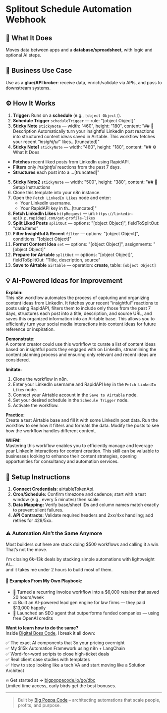 # Splitout Schedule Automation Webhook
## 🚀 What It Does
Moves data between apps and a **database/spreadsheet**, with logic and optional AI steps.

## 💼 Business Use Case
Use as a **glue/API broker**: receive data, enrich/validate via APIs, and pass to downstream systems.

## ⚙️ How It Works
1. **Trigger:** Runs on a **schedule** (e.g., `[object Object]`).
2. **Schedule Trigger** `scheduleTrigger` — rule: "[object Object]"
3. **Sticky Note** `stickyNote` — width: "460", height: "180", content: "## 📝 Description
Automatically turn your insightful LinkedIn post reactions into structured content ideas saved in Airtable. This workflow fetches your recent *"insightful"* likes…[truncated]"
4. **Sticky Note1** `stickyNote` — width: "460", height: "180", content: "## ⚙️ What It Does
- **Fetches** recent liked posts from LinkedIn using RapidAPI.
- **Filters** only *insightful* reactions from the past 7 days.
- **Structures** each post into a …[truncated]"
5. **Sticky Note2** `stickyNote` — width: "500", height: "380", content: "## 🧰 Setup Instructions
1. Clone this template into your n8n instance.
2. Open the `Fetch LinkedIn Likes` node and enter:
   - Your LinkedIn username.
   - Your RapidAPI key in th…[truncated]"
6. **Fetch LinkedIn Likes** `httpRequest` — url: `https://linkedin-api8.p.rapidapi.com/get-profile-likes`
7. **Split Liked Posts** `splitOut` — options: "[object Object]", fieldToSplitOut: "data.items"
8. **Filter Insightful & Recent** `filter` — options: "[object Object]", conditions: "[object Object]"
9. **Format Content Idea** `set` — options: "[object Object]", assignments: "[object Object]"
10. **Prepare for Airtable** `splitOut` — options: "[object Object]", fieldToSplitOut: "Title, description, source"
11. **Save to Airtable** `airtable` — operation: **create**, table: `[object Object]`

## 💡 AI-Powered Ideas for Improvement
**Explain:**  
This n8n workflow automates the process of capturing and organizing content ideas from LinkedIn. It fetches your recent "insightful" reactions to posts using RapidAPI, filters them to include only those from the past 7 days, structures each post into a title, description, and source URL, and saves this organized information into an Airtable base. This allows you to efficiently turn your social media interactions into content ideas for future reference or inspiration.

**Demonstrate:**  
A content creator could use this workflow to curate a list of content ideas based on insightful posts they engaged with on LinkedIn, streamlining the content planning process and ensuring only relevant and recent ideas are considered.

**Imitate:**  
1. Clone the workflow in n8n.
2. Enter your LinkedIn username and RapidAPI key in the `Fetch LinkedIn Likes` node.
3. Connect your Airtable account in the `Save to Airtable` node.
4. Set your desired schedule in the `Schedule Trigger` node.
5. Activate the workflow.

**Practice:**  
Create a test Airtable base and fill it with some LinkedIn post data. Run the workflow to see how it filters and formats the data. Modify the posts to see how the workflow handles different content.

**WIIFM:**  
Mastering this workflow enables you to efficiently manage and leverage your LinkedIn interactions for content creation. This skill can be valuable to businesses looking to enhance their content strategies, opening opportunities for consultancy and automation services.

## 🔧 Setup Instructions
1. **Connect Credentials:** airtableTokenApi.
2. **Cron/Schedule:** Confirm timezone and cadence; start with a test window (e.g., every 5 minutes) then scale.
3. **Data Mapping:** Verify base/sheet IDs and column names match exactly to prevent silent failures.
4. **API Contracts:** Validate required headers and 2xx/4xx handling; add retries for 429/5xx.

### ⚠️ Automation Ain’t the Same Anymore

Most builders out here are stuck doing $500 workflows and calling it a win.  
That’s not the move.  

I'm closing $6k–$13k deals by stacking simple automations with lightweight AI...  
and it takes me under 2 hours to build most of them.

#### 🧠 Examples From My Own Playbook:
- 🔁 Turned a recurring invoice workflow into a $6,000 retainer that saved 20 hours/week  
- ⚖️ Built an AI-powered lead gen engine for law firms — they paid $13,000 happily  
- 🚀 Launched an SEO agent that outperforms funded companies — using free OpenAI credits  

**Want to learn how to do the same?**  
Inside [Digital Boss Code](https://bigpoppacode.io/go/dbc), I break it all down:

✅ The exact AI components that 3x your pricing overnight  
✅ My $15k Automation Framework using n8n + LangChain  
✅ Word-for-word scripts to close high-ticket deals  
✅ Real client case studies with templates  
✅ How to stop looking like a tech VA and start moving like a Solution Architect  

🔥 Get started at → [bigpoppacode.io/go/dbc](https://bigpoppacode.io/go/dbc)  
Limited time access, early birds get the best bonuses.

---
> Built by [Big Poppa Code](https://bigpoppacode.io) – architecting automations that scale people, profits, and purpose.
